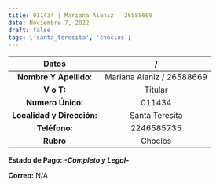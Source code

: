 ```yaml
---
title: 011434 | Mariana Alaniz | 26588669
date: Noviembre 7, 2022
draft: false
tags: ['santa_teresita', 'choclos']
---
```


| **Datos**                    | /                         |
| :--------------------------: | :-:                       |
| **Nombre Y Apellido:**       | Mariana Alaniz / 26588669 |
| **V o T:**                   | Titular                   |
| **Numero Único:**            | 011434                    |
| **Localidad y Dirección:**   | Santa Teresita            |
| **Teléfono:**                | 2246585735                |
| **Rubro**                    | Choclos                   |

**Estado de Pago:** ***-Completo y Legal-***

**Correo:** N/A
